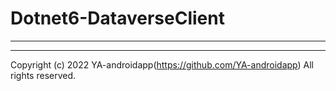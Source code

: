 # Dotnet6-DataverseClient

---

---

Copyright (c) 2022 YA-androidapp(https://github.com/YA-androidapp) All rights reserved.
